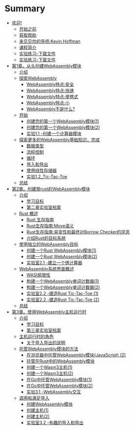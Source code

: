 # Summary

- [欢迎!](Welcome/Welcome.md)
    - [开始之前](Welcome/BeforeYouBegin.md)
    - [获取帮助](Welcome/GettingHelp.md)
    - [来见见你的导师:Kevin Hoffman](Welcome/MeetYourInstructor.md)
    - [课程简介](Welcome/CourseOverview.md)
    - [实验练习-下载文件](Welcome/LabExercises_Files_to_Download.md)
    - [实验练习-下载文件](Welcome/LabExercises_Files_to_Download.md)
- [第1章。从头创建WebAssembly模块](Chapter1/Blank.md)
    - [介绍](Chapter1/Introduction.md)
    - [探索WebAssembly](Chapter1/ExploringWebAssembly.md)
      - [WebAssembly特点:安全](Chapter1/WebAssemblyCharacteristics-Secure.md)
      - [WebAssembly特点:快速](Chapter1/WebAssemblyCharacteristics-Fast.md)
      - [WebAssembly特点:便携式](Chapter1/WebAssemblyCharacteristics-Portable.md)
      - [WebAssembly特点:小](Chapter1/WebAssemblyCharacteristics-Small.md)
      - [WebAssembly不是什么?](Chapter1/WhatIsWebAssemblyNot.md)
    - [开始](Chapter1/GettingStarted.md)
        - [创建您的第一个WebAssembly模块(1)](Chapter1/CreatingYourFirstWebAssemblyModule1.md)
        - [创建您的第一个WebAssembly模块(2)](Chapter1/CreatingYourFirstWebAssemblyModule2.md)
        - [实验1.1 -创建一个计算器模块](Chapter1/Lab1.1_Creating_a_CalculatorModule.md)
    - [探索更多的WebAssembly基础知识，完成](Chapter1/ExploringMoreWebAssemblyBasicsCompleted.md)
        - [数据类型](Chapter1/DataTypes.md)
        - [流程控制](Chapter1/ControlFlow.md)
        - [循环](Chapter1/Loops.md)
        - [导入和导出](Chapter1/Imports_and_Exports.md)
        - [使用线性存储器](Chapter1/Working_with_LinearMemory.md)
        - [实验1.2_Tic-Tac-Toe](Chapter1/Lab1.2_Tic-Tac-Toe.md)
    - [总结](Chapter1/Summary.md)
- [第2章。创建带rust的WebAssembly模块](Chapter2/Blank.md)
    - [介绍](Chapter2/Introduction.md)
        - [学习目标](Chapter2/LearningObjectives.md)
        - [第二章实验室档案](Chapter2/Chapter2LabFiles.md)
    - [Rust 概述](Chapter2/RustOverview.md)
        - [Rust 生存指南](Chapter2/TheRustSurvivalGuide.md)
        - [Rust生存指南:Move语义](Chapter2/TheRustSurvivalGuide_MoveSemantics.md)
        - [Rust生存指南:易变性和最终对Borrow Checker的厌恶](Chapter2/TheRustSurvivalGuide_Mutability_and_the_EventualLoathing_of_the_BorrowChecker.md)
        - [介绍Rust的目标系统](Chapter2/IntroducingRust’sTargetSystem.md)
    - [使用独立的WebAssembly目标](Chapter2/Using_the_FreestandingWebAssemblyTarget.md)
        - [创建一个Rust WebAssembly模块(1)](Chapter2/Creating_a_RustWebAssemblyModule1.md)
        - [创建一个Rust WebAssembly模块(2)](Chapter2/Creating_a_RustWebAssemblyModule2.md)
        - [实验室2.1 -建立一个锈计算器](Chapter2/Lab2.1_Building_a_RustCalculator.md)
    - [WebAssembly系统界面概述](Chapter2/WebAssemblySystemInterfaceOverview.md)
        - [WASI局限性](Chapter2/WASI_Limitations.md)
        - [构建一个WebAssembly单词计数器(1)](Chapter2/Building_a_WebAssemblyWordCounter1.md)
        - [构建一个WebAssembly单词计数器(2)](Chapter2/Building_a_WebAssemblyWordCounter2.md)
        - [实验室2.2 -建造Rust Tic-Tac-Toe (1)](Chapter2/Lab2.2_BuildingRustyTic-Tac-Toe1.md)
        - [实验室2.2 -建造Rust Tic-Tac-Toe (2)](Chapter2/Lab2.2_BuildingRustyTic-Tac-Toe2.md)
    - [总结](Chapter2/Summary.md)
- [第3章。使用WebAssembly主机运行时](Chapter3/Blank.md)
    - [介绍](Chapter3/Introduction.md)
        - [学习目标](Chapter3/LearningObjectives.md)
        - [第三章实验室档案](Chapter3/Chapter3LabFiles.md)
    - [主机运行时的角色](Chapter3/TheRoleof_a_HostRuntime.md)
        - [关于导入导出的说明](Chapter3/ANote_on_Imports_and_Exports.md)
    - [托管WebAssembly模块的方法](Chapter3/Ways_to_HostWebAssemblyModules.md)
        - [在浏览器中托管WebAssembly模块(JavaScript) (2)](Chapter3/HostingWebAssemblyModules_in_the_Browser(JavaScript)(2).md)
        - [托管在Rust中的WebAssembly模块](Chapter3/HostingWebAssemblyModules_in_Rust.md)
        - [创建一个Wasm3主机(1)](Chapter3/Creating_a_Wasm3_Host(1).md)
        - [创建一个Wasm3主机(2)](Chapter3/Creating_a_Wasm3_Host(2).md)
        - [在Go中托管WebAssembly模块(1)](Chapter3/HostingWebAssemblyModules_in_Go(1).md)
        - [在Go中托管WebAssembly模块(2)](Chapter3/HostingWebAssemblyModules_in_Go(2).md)
        - [实验3.1 -WebAssembly交互](Chapter3/Lab3.1_InteractiveWebAssembly.md)
    - [调用和满足导入](Chapter3/Invoking_and_SatisfyingImports.md)
        - [创建WebAssembly模块](Chapter3/Creating_the_WebAssemblyModule.md)
        - [创建主机(1)](Chapter3/Creating_the_Host(1).md)
        - [创建主机(2)](Chapter3/Creating_the_Host(2).md)
        - [实验室3.2 -有趣的导入和导出](Chapter3/Lab3.2_Fun_with_Imports_and_Exports.md)
  
